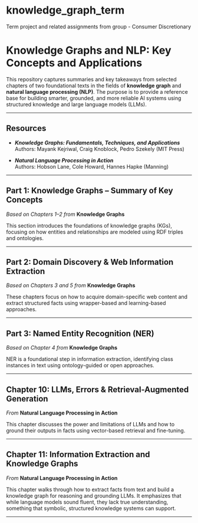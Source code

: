 # knowledge_graph_term
Term project and related assignments from group - Consumer Discretionary

#  Knowledge Graphs and NLP: Key Concepts and Applications

This repository captures summaries and key takeaways from selected chapters of two foundational texts in the fields of **knowledge graph** and **natural language processing (NLP)**. The purpose is to provide a reference base for building smarter, grounded, and more reliable AI systems using structured knowledge and large language models (LLMs).

---

##  Resources

- **_Knowledge Graphs: Fundamentals, Techniques, and Applications_**  
  Authors: Mayank Kejriwal, Craig Knoblock, Pedro Szekely (MIT Press)

- **_Natural Language Processing in Action_**  
  Authors: Hobson Lane, Cole Howard, Hannes Hapke (Manning)

---

##  Part 1: Knowledge Graphs – Summary of Key Concepts  
 _Based on Chapters 1–2 from_ **Knowledge Graphs**

This section introduces the foundations of knowledge graphs (KGs), focusing on how entities and relationships are modeled using RDF triples and ontologies.

---

##  Part 2: Domain Discovery & Web Information Extraction  
 _Based on Chapters 3 and 5 from_ **Knowledge Graphs**

These chapters focus on how to acquire domain-specific web content and extract structured facts using wrapper-based and learning-based approaches.
 
---

##  Part 3: Named Entity Recognition (NER)  
 _Based on Chapter 4 from_ **Knowledge Graphs**

NER is a foundational step in information extraction, identifying class instances in text using ontology-guided or open approaches.
 
---

##  Chapter 10: LLMs, Errors & Retrieval-Augmented Generation  
 _From_ **Natural Language Processing in Action**

This chapter discusses the power and limitations of LLMs and how to ground their outputs in facts using vector-based retrieval and fine-tuning.
 
---

##  Chapter 11: Information Extraction and Knowledge Graphs  
 _From_ **Natural Language Processing in Action**

This chapter walks through how to extract facts from text and build a knowledge graph for reasoning and grounding LLMs. It emphasizes that while language models sound fluent, they lack true understanding, something that symbolic, structured knowledge systems can support.




---
 

